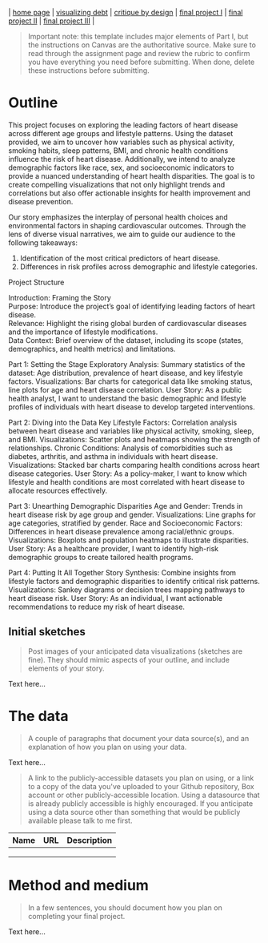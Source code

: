 | [home page](https://adityakolpe.github.io/Data-Canvas/) | [visualizing debt](visualizing-government-debt) | [critique by design](critique-by-design) | [final project I](final-project-part-one) | [final project II](final-project-part-two) | [final project III](final-project-part-three) |


> Important note: this template includes major elements of Part I, but the instructions on Canvas are the authoritative source.  Make sure to read through the assignment page and review the rubric to confirm you have everything you need before submitting.  When done, delete these instructions before submitting.

# Outline

This project focuses on exploring the leading factors of heart disease across different age groups and lifestyle patterns. Using the dataset provided, we aim to uncover how variables such as physical activity, smoking habits, sleep patterns, BMI, and chronic health conditions influence the risk of heart disease. Additionally, we intend to analyze demographic factors like race, sex, and socioeconomic indicators to provide a nuanced understanding of heart health disparities. The goal is to create compelling visualizations that not only highlight trends and correlations but also offer actionable insights for health improvement and disease prevention.

Our story emphasizes the interplay of personal health choices and environmental factors in shaping cardiovascular outcomes. Through the lens of diverse visual narratives, we aim to guide our audience to the following takeaways:
1. Identification of the most critical predictors of heart disease.
2. Differences in risk profiles across demographic and lifestyle categories.

Project Structure

Introduction: 
Framing the Story<br>
Purpose: Introduce the project’s goal of identifying leading factors of heart disease.<br>
Relevance: Highlight the rising global burden of cardiovascular diseases and the importance of lifestyle modifications.<br>
Data Context: Brief overview of the dataset, including its scope (states, demographics, and health metrics) and limitations.<br>

Part 1: Setting the Stage
Exploratory Analysis:
Summary statistics of the dataset: Age distribution, prevalence of heart disease, and key lifestyle factors.
Visualizations: Bar charts for categorical data like smoking status, line plots for age and heart disease correlation.
User Story:
As a public health analyst, I want to understand the basic demographic and lifestyle profiles of individuals with heart disease to develop targeted interventions.

Part 2: Diving into the Data
Key Lifestyle Factors:
Correlation analysis between heart disease and variables like physical activity, smoking, sleep, and BMI.
Visualizations: Scatter plots and heatmaps showing the strength of relationships.
Chronic Conditions:
Analysis of comorbidities such as diabetes, arthritis, and asthma in individuals with heart disease.
Visualizations: Stacked bar charts comparing health conditions across heart disease categories.
User Story:
As a policy-maker, I want to know which lifestyle and health conditions are most correlated with heart disease to allocate resources effectively.

Part 3: Unearthing Demographic Disparities
Age and Gender:
Trends in heart disease risk by age group and gender.
Visualizations: Line graphs for age categories, stratified by gender.
Race and Socioeconomic Factors:
Differences in heart disease prevalence among racial/ethnic groups.
Visualizations: Boxplots and population heatmaps to illustrate disparities.
User Story:
As a healthcare provider, I want to identify high-risk demographic groups to create tailored health programs.

Part 4: Putting It All Together
Story Synthesis:
Combine insights from lifestyle factors and demographic disparities to identify critical risk patterns.
Visualizations: Sankey diagrams or decision trees mapping pathways to heart disease risk.
User Story:
As an individual, I want actionable recommendations to reduce my risk of heart disease.

## Initial sketches
> Post images of your anticipated data visualizations (sketches are fine). They should mimic aspects of your outline, and include elements of your story.  

Text here...

# The data
> A couple of paragraphs that document your data source(s), and an explanation of how you plan on using your data. 

Text here...

> A link to the publicly-accessible datasets you plan on using, or a link to a copy of the data you've uploaded to your Github repository, Box account or other publicly-accessible location. Using a datasource that is already publicly accessible is highly encouraged.  If you anticipate using a data source other than something that would be publicly available please talk to me first. 

| Name | URL | Description |
|------|-----|-------------|
|      |     |             |
|      |     |             |
|      |     |             |

# Method and medium
> In a few sentences, you should document how you plan on completing your final project. 

Text here...
